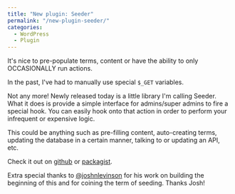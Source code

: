 ```yaml
---
title: "New plugin: Seeder"
permalink: "/new-plugin-seeder/"
categories:
  - WordPress
  - Plugin
---
```


It's nice to pre-populate terms, content or have the ability to only OCCASIONALLY run actions.

In the past, I've had to manually use special `$_GET` variables.

Not any more! Newly released today is a little library I'm calling Seeder. What it does is provide a simple interface for admins/super admins to fire a special hook. You can easily hook onto that action in order to perform your infrequent or expensive logic.

This could be anything such as pre-filling content, auto-creating terms, updating the database in a certain manner, talking to or updating an API, etc.

Check it out on <a href="https://github.com/AaronHolbrook/seeder">github</a> or <a href="https://packagist.org/packages/aaronholbrook/seeder">packagist</a>.

Extra special thanks to <a href="http://joshlevinson.me/">@joshnlevinson</a> for his work on building the beginning of this and for coining the term of seeding. Thanks Josh!